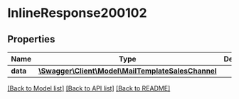 # InlineResponse200102

## Properties
Name | Type | Description | Notes
------------ | ------------- | ------------- | -------------
**data** | [**\Swagger\Client\Model\MailTemplateSalesChannel**](MailTemplateSalesChannel.md) |  | [optional] 

[[Back to Model list]](../../README.md#documentation-for-models) [[Back to API list]](../../README.md#documentation-for-api-endpoints) [[Back to README]](../../README.md)

